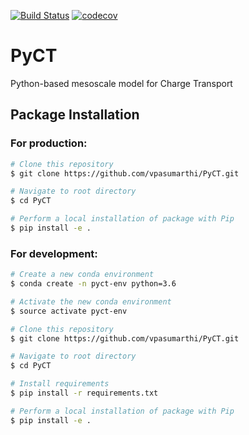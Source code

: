 [![Build Status](https://travis-ci.org/vpasumarthi/PyCT.svg?branch=master)](https://travis-ci.org/vpasumarthi/PyCT)
[![codecov](https://codecov.io/gh/vpasumarthi/PyCT/branch/master/graph/badge.svg)](https://codecov.io/gh/vpasumarthi/PyCT)

# PyCT
Python-based mesoscale model for Charge Transport

## Package Installation

### For production:

```bash
# Clone this repository
$ git clone https://github.com/vpasumarthi/PyCT.git

# Navigate to root directory
$ cd PyCT

# Perform a local installation of package with Pip 
$ pip install -e .
```

### For development:

```bash
# Create a new conda environment
$ conda create -n pyct-env python=3.6

# Activate the new conda environment
$ source activate pyct-env

# Clone this repository
$ git clone https://github.com/vpasumarthi/PyCT.git

# Navigate to root directory
$ cd PyCT

# Install requirements
$ pip install -r requirements.txt

# Perform a local installation of package with Pip 
$ pip install -e .
```
